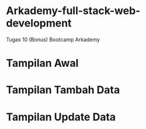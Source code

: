 # Arkademy-full-stack-web-development
Tugas 10 (Bonus) Bootcamp Arkademy



# Tampilan Awal




# Tampilan Tambah Data



# Tampilan Update Data
